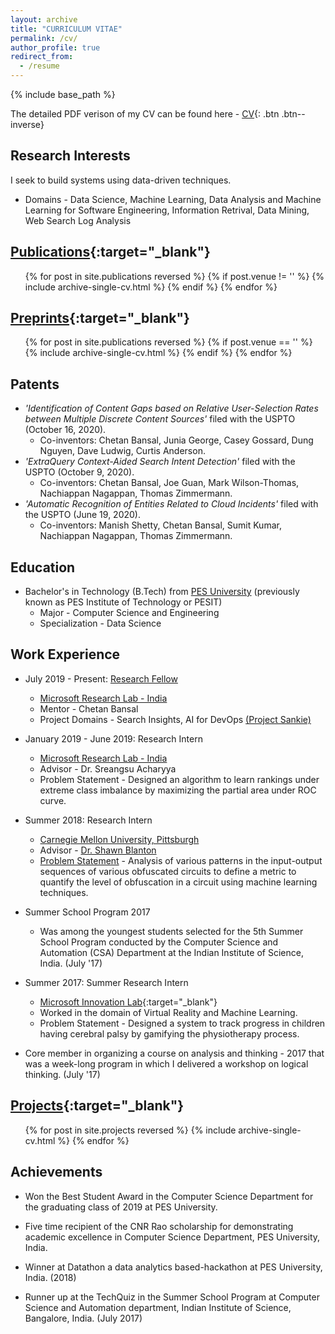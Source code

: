 ```yaml
---
layout: archive
title: "CURRICULUM VITAE"
permalink: /cv/
author_profile: true
redirect_from:
  - /resume
---
```


{% include base_path %}

The detailed PDF verison of my CV can be found here - [CV](\files\NikithaRao_CV_January2021.pdf){: .btn .btn--inverse}

Research Interests
------
I seek to build systems using data-driven techniques.

* Domains - Data Science, Machine Learning, Data Analysis and Machine Learning for Software Engineering, Information Retrival, Data Mining, Web Search Log Analysis


[Publications](https://raonikitha.github.io/publications/){:target="_blank"}
------

  <ul>{% for post in site.publications reversed %}
      {% if post.venue != '' %}
          {% include archive-single-cv.html %}
      {% endif %}
  {% endfor %}</ul>

[Preprints](https://raonikitha.github.io/publications/){:target="_blank"}
------
  <ul>{% for post in site.publications reversed %}
      {% if post.venue == '' %}
          {% include archive-single-cv.html %}
      {% endif %}
  {% endfor %}</ul>


Patents
------
* <i>'Identification of Content Gaps based on Relative User-Selection Rates between Multiple Discrete Content Sources'</i> filed with the USPTO (October 16, 2020). <br>
  * Co-inventors: Chetan Bansal, Junia George, Casey Gossard, Dung Nguyen, Dave Ludwig, Curtis Anderson.
* <i>'ExtraQuery Context-Aided Search Intent Detection'</i> filed with the USPTO (October 9, 2020). <br>
  * Co-inventors: Chetan Bansal, Joe Guan, Mark Wilson-Thomas, Nachiappan Nagappan, Thomas Zimmermann.
* <i>'Automatic Recognition of Entities Related to Cloud Incidents'</i> filed with the USPTO (June 19, 2020). <br>
  * Co-inventors: Manish Shetty, Chetan Bansal, Sumit Kumar, Nachiappan Nagappan, Thomas Zimmermann.


Education
------
* Bachelor's in Technology (B.Tech) from [PES University](https://cs.pes.edu/) (previously known as PES Institute of Technology or PESIT)<br>
  * Major - Computer Science and Engineering
  * Specialization - Data Science



Work Experience
------

* July 2019 - Present: [Research Fellow](https://www.microsoft.com/en-us/research/academic-program/research-fellows-program-at-microsoft-research-india/)
  * [Microsoft Research Lab - India](https://www.microsoft.com/en-us/research/lab/microsoft-research-india/)
  * Mentor - Chetan Bansal
  * Project Domains - Search Insights, AI for DevOps [(Project Sankie)](https://www.microsoft.com/en-us/research/project/sankie/)

* January 2019 - June 2019: Research Intern
  * [Microsoft Research Lab - India](https://www.microsoft.com/en-us/research/lab/microsoft-research-india/)
  * Advisor - Dr. Sreangsu Acharyya
  * Problem Statement - Designed an algorithm to learn rankings under extreme class imbalance by maximizing the partial area under ROC curve.

* Summer 2018: Research Intern
  * [Carnegie Mellon University, Pittsburgh](https://www.cmu.edu/)
  * Advisor - [Dr. Shawn Blanton](https://cylab.cmu.edu/directory/bios/blanton-shawn.html)
  * [Problem Statement](https://raonikitha.github.io/projects/2018-07-25-HardwareObfuscation) - Analysis of various patterns in the input-output sequences of various obfuscated circuits to define a metric to quantify the level of obfuscation in a circuit using machine learning techniques.  

* Summer School Program 2017
  * Was among the youngest students selected for the 5th Summer School Program conducted by the Computer Science and Automation (CSA) Department at the Indian Institute of Science, India. (July '17)  

* Summer 2017: Summer Research Intern
  * [Microsoft Innovation Lab](https://clubs.pes.edu/microsoft-innovation-lab){:target="_blank"}
  * Worked in the domain of Virtual Reality and Machine Learning.
  * Problem Statement - Designed a system to track progress in children having cerebral palsy by gamifying the physiotherapy process.

* Core member in organizing a course on analysis and thinking - 2017 that was a week-long program in which I delivered a workshop on logical thinking. (July '17) 

  


[Projects](https://raonikitha.github.io/projects/){:target="_blank"}
------

  <ul>{% for post in site.projects reversed %}
    {% include archive-single-cv.html %}
  {% endfor %}</ul>

Achievements
------
* Won the Best Student Award in the Computer Science Department for the graduating class of 2019 at PES University.  

* Five time recipient of the CNR Rao scholarship for demonstrating academic excellence in Computer Science Department, PES University, India. 

* Winner at Datathon a data analytics based-hackathon at PES University, India. (2018) 

* Runner up at the TechQuiz in the Summer School Program at Computer Science and Automation department, Indian Institute of Science, Bangalore, India. (July 2017) 


<!-- Talks
======
  <ul>{% for post in site.talks %}
    {% include archive-single-talk-cv.html %}
  {% endfor %}</ul>
  
Teaching
======
  <ul>{% for post in site.teaching %}
    {% include archive-single-cv.html %}
  {% endfor %}</ul>
  
Service and leadership
======
* Currently signed in to 43 different slack teams
 -->